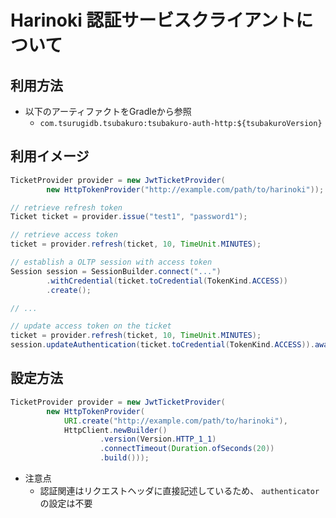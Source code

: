 # Harinoki 認証サービスクライアントについて

## 利用方法

* 以下のアーティファクトをGradleから参照
  * `com.tsurugidb.tsubakuro:tsubakuro-auth-http:${tsubakuroVersion}`

## 利用イメージ

```java
TicketProvider provider = new JwtTicketProvider(
        new HttpTokenProvider("http://example.com/path/to/harinoki"));

// retrieve refresh token
Ticket ticket = provider.issue("test1", "password1");

// retrieve access token
ticket = provider.refresh(ticket, 10, TimeUnit.MINUTES);

// establish a OLTP session with access token
Session session = SessionBuilder.connect("...")
        .withCredential(ticket.toCredential(TokenKind.ACCESS))
        .create();

// ...

// update access token on the ticket
ticket = provider.refresh(ticket, 10, TimeUnit.MINUTES);
session.updateAuthentication(ticket.toCredential(TokenKind.ACCESS)).await();
```

## 設定方法

```java
TicketProvider provider = new JwtTicketProvider(
        new HttpTokenProvider(
            URI.create("http://example.com/path/to/harinoki"),
            HttpClient.newBuilder()
                    .version(Version.HTTP_1_1)
                    .connectTimeout(Duration.ofSeconds(20))
                    .build()));
```

* 注意点
  * 認証関連はリクエストヘッダに直接記述しているため、 `authenticator` の設定は不要
